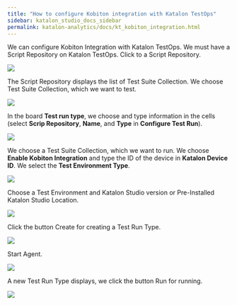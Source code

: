 ```yaml
---
title: "How to configure Kobiton integration with Katalon TestOps"
sidebar: katalon_studio_docs_sidebar
permalink: katalon-analytics/docs/kt_kobiton_integration.html
---
```


We can configure Kobiton Integration with Katalon TestOps. We must have a Script Repository on Katalon TestOps. Click to a Script Repository.

![](https://github.com/katalon-studio/docs-images/raw/master/katalon-analytics/docs/kt_kobiton_integration/kt_script_repo_ex.png)

The Script Repository displays the list of Test Suite Collection. We choose Test Suite Collection, which we want to test.

![](https://github.com/katalon-studio/docs-images/raw/master/katalon-analytics/docs/kt_kobiton_integration/kt_open_script_repo.png)

In the board **Test run type**, we choose and type information in the cells (select **Scrip Repository**, **Name**, and **Type** in **Configure Test Run**).

![](https://github.com/katalon-studio/docs-images/raw/master/katalon-analytics/docs/kt_kobiton_integration/kt_test_run_type_1.png)

We choose a Test Suite Collection, which we want to run. We choose **Enable Kobiton Integration** and type the ID of the device in **Katalon Device ID**. We select the **Test Environment Type**.

![](https://github.com/katalon-studio/docs-images/raw/master/katalon-analytics/docs/kt_kobiton_integration/kt_test_run_type_2.png)

Choose a Test Environment and Katalon Studio version or Pre-Installed Katalon Studio Location.

![](https://github.com/katalon-studio/docs-images/raw/master/katalon-analytics/docs/kt_kobiton_integration/kt_test_run_type_3.png)

Click the button Create for creating a Test Run Type.

![](https://github.com/katalon-studio/docs-images/raw/master/katalon-analytics/docs/kt_kobiton_integration/kt_test_run_type_4.png)

Start Agent.

![](https://github.com/katalon-studio/docs-images/raw/master/katalon-analytics/docs/kt_kobiton_integration/kt_start_agent.png)

A new Test Run Type displays, we click the button Run for running.

![](https://github.com/katalon-studio/docs-images/raw/master/katalon-analytics/docs/kt_kobiton_integration/kt_test_plan_run_scrip_repo.png)